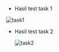 - Hasil test task 1
  
![task1](https://github.com/ajizul22/MiniTest/assets/70998823/969c4e15-ee4d-4451-bbdc-fbbd6c9152f8)

- Hasil test task 2

  ![task2](https://github.com/ajizul22/MiniTest/assets/70998823/03b91699-1365-4528-959d-c1fc6da3fd75)


